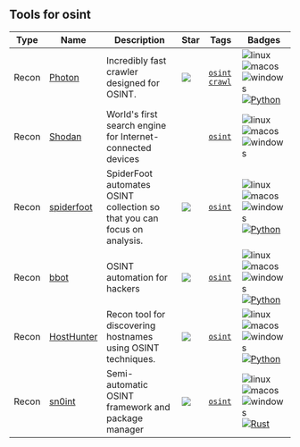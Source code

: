 
## Tools for osint

| Type | Name | Description | Star | Tags | Badges |
| --- | --- | --- | --- | --- | --- |
|Recon|[Photon](https://github.com/s0md3v/Photon)|Incredibly fast crawler designed for OSINT. |![](https://img.shields.io/github/stars/s0md3v/Photon?label=%20)|[`osint`](/categorize/tags/osint.md) [`crawl`](/categorize/tags/crawl.md)|![linux](/images/linux.png)![macos](/images/apple.png)![windows](/images/windows.png)[![Python](/images/python.png)](/categorize/langs/Python.md)|
|Recon|[Shodan](https://www.shodan.io/)| World's first search engine for Internet-connected devices||[`osint`](/categorize/tags/osint.md)|![linux](/images/linux.png)![macos](/images/apple.png)![windows](/images/windows.png)|
|Recon|[spiderfoot](https://github.com/smicallef/spiderfoot)|SpiderFoot automates OSINT collection so that you can focus on analysis.|![](https://img.shields.io/github/stars/smicallef/spiderfoot?label=%20)|[`osint`](/categorize/tags/osint.md)|![linux](/images/linux.png)![macos](/images/apple.png)![windows](/images/windows.png)[![Python](/images/python.png)](/categorize/langs/Python.md)|
|Recon|[bbot](https://github.com/blacklanternsecurity/bbot)|OSINT automation for hackers|![](https://img.shields.io/github/stars/blacklanternsecurity/bbot?label=%20)|[`osint`](/categorize/tags/osint.md)|![linux](/images/linux.png)![macos](/images/apple.png)![windows](/images/windows.png)[![Python](/images/python.png)](/categorize/langs/Python.md)|
|Recon|[HostHunter](https://github.com/SpiderLabs/HostHunter)|Recon tool for discovering hostnames using OSINT techniques.|![](https://img.shields.io/github/stars/SpiderLabs/HostHunter?label=%20)|[`osint`](/categorize/tags/osint.md)|![linux](/images/linux.png)![macos](/images/apple.png)![windows](/images/windows.png)[![Python](/images/python.png)](/categorize/langs/Python.md)|
|Recon|[sn0int](https://github.com/kpcyrd/sn0int)|Semi-automatic OSINT framework and package manager|![](https://img.shields.io/github/stars/kpcyrd/sn0int?label=%20)|[`osint`](/categorize/tags/osint.md)|![linux](/images/linux.png)![macos](/images/apple.png)![windows](/images/windows.png)[![Rust](/images/rust.png)](/categorize/langs/Rust.md)|

